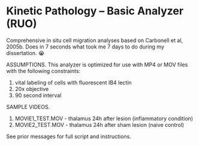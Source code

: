 # Kinetic Pathology – Basic Analyzer (RUO)

Comprehensive in situ cell migration analyses based on Carbonell et al, 2005b. Does in 7 seconds what took me 7 days to do during my dissertation. 😭

ASSUMPTIONS. This analyzer is optimized for use with MP4 or MOV files with the following constraints:
  1. vital labeling of cells with fluorescent IB4 lectin
  2. 20x objective
  3. 90 second interval

SAMPLE VIDEOS. 
  1. MOVIE1_TEST.MOV - thalamus 24h after lesion (inflammatory condition)
  2. MOVIE2_TEST.MOV - thalamus 24h after sham lesion (naive control)

See prior messages for full script and instructions.
